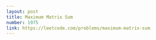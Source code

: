 ```yaml
---
layout: post
title: Maximum Matrix Sum
number: 1975
link: https://leetcode.com/problems/maximum-matrix-sum
---
```

